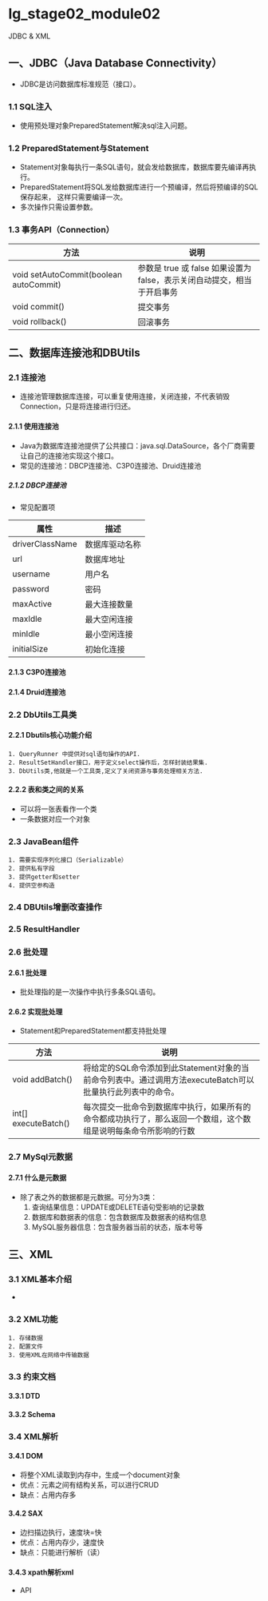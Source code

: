 # lg_stage02_module02
JDBC & XML

## 一、JDBC（Java Database Connectivity） 
*  JDBC是访问数据库标准规范（接口）。

### 1.1 SQL注入
* 使用预处理对象PreparedStatement解决sql注入问题。

### 1.2 PreparedStatement与Statement
* Statement对象每执行一条SQL语句，就会发给数据库，数据库要先编译再执行。
* PreparedStatement将SQL发给数据库进行一个预编译，然后将预编译的SQL保存起来，
这样只需要编译一次。
* 多次操作只需设置参数。

### 1.3 事务API（Connection）
| 方法 | 说明 |
| --- | --- |
| void setAutoCommit(boolean autoCommit) | 参数是 true 或 false 如果设置为 false，表示关闭自动提交，相当于开启事务 |
| void commit() | 提交事务 |
| void rollback() | 回滚事务 |


## 二、数据库连接池和DBUtils
### 2.1 连接池
* 连接池管理数据库连接，可以重复使用连接，关闭连接，不代表销毁Connection，只是将连接进行归还。

#### 2.1.1 使用连接池
* Java为数据库连接池提供了公共接口：java.sql.DataSource，各个厂商需要让自己的连接池实现这个接口。
* 常见的连接池：DBCP连接池、C3P0连接池、Druid连接池

##### 2.1.2 DBCP连接池
* 常见配置项

| 属性 | 描述 |
| --- | --- |
| driverClassName | 数据库驱动名称 |
| url | 数据库地址 |
| username | 用户名 |
| password | 密码 |
| maxActive | 最大连接数量 |
| maxIdle | 最大空闲连接 |
| minIdle | 最小空闲连接 |
| initialSize | 初始化连接 |


#### 2.1.3 C3P0连接池

#### 2.1.4 Druid连接池


### 2.2 DbUtils工具类
#### 2.2.1 Dbutils核心功能介绍
    1. QueryRunner 中提供对sql语句操作的API.
    2. ResultSetHandler接口，用于定义select操作后，怎样封装结果集.
    3. DbUtils类,他就是一个工具类,定义了关闭资源与事务处理相关方法.

#### 2.2.2 表和类之间的关系
* 可以将一张表看作一个类
* 一条数据对应一个对象

### 2.3 JavaBean组件
    1. 需要实现序列化接口（Serializable）
    2. 提供私有字段
    3. 提供getter和setter
    4. 提供空参构造 
    
### 2.4 DBUtils增删改查操作

### 2.5 ResultHandler

### 2.6 批处理
####  2.6.1 批处理
* 批处理指的是一次操作中执行多条SQL语句。

#### 2.6.2 实现批处理
* Statement和PreparedStatement都支持批处理

| 方法 | 说明 |
| --- | --- |
| void addBatch() | 将给定的SQL命令添加到此Statement对象的当前命令列表中。通过调用方法executeBatch可以批量执行此列表中的命令。 |
| int[] executeBatch() | 每次提交一批命令到数据库中执行，如果所有的命令都成功执行了，那么返回一个数组，这个数组是说明每条命令所影响的行数 |

### 2.7 MySql元数据

#### 2.7.1 什么是元数据
* 除了表之外的数据都是元数据。可分为3类：
    1. 查询结果信息：UPDATE或DELETE语句受影响的记录数
    2. 数据库和数据表的信息：包含数据库及数据表的结构信息
    3. MySQL服务器信息：包含服务器当前的状态，版本号等


## 三、XML

### 3.1 XML基本介绍
* 

### 3.2 XML功能
    1. 存储数据
    2. 配置文件
    3. 使用XML在网络中传输数据
    
    
### 3.3 约束文档

#### 3.3.1 DTD

#### 3.3.2 Schema

### 3.4 XML解析

#### 3.4.1 DOM
* 将整个XML读取到内存中，生成一个document对象
* 优点：元素之间有结构关系，可以进行CRUD
* 缺点：占用内存多

#### 3.4.2 SAX
* 边扫描边执行，速度块=快
* 优点：占用内存少，速度快
* 缺点：只能进行解析（读）

#### 3.4.3 xpath解析xml

* API





